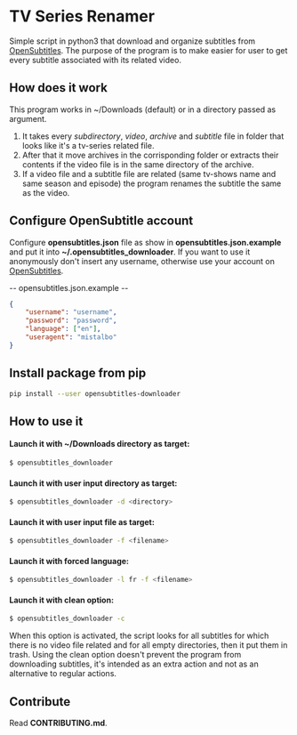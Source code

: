 # TV Series Renamer
Simple script in python3 that download and organize subtitles from [OpenSubtitles](http://www.opensubtitles.org).
The purpose of the program is to make easier for user to get every subtitle associated with its related video.

## How does it work
This program works in ~/Downloads (default) or in a directory passed as argument.

1. It takes every *subdirectory*, *video*, *archive* and *subtitle* file in folder that looks like it's a tv-series related file.
2. After that it move archives in the corrisponding folder or extracts their contents if the video file is in the same directory
of the archive.
3. If a video file and a subtitle file are related (same tv-shows name and same season and episode) the program renames the subtitle
the same as the video.

## Configure OpenSubtitle account
Configure **opensubtitles.json** file as show in **opensubtitles.json.example** and put it into **~/.opensubtitles_downloader**.
If you want to use it anonymously don't insert any username, otherwise use your account on [OpenSubtitles](http://www.opensubtitles.org).

-- opensubtitles.json.example --
```json
{
    "username": "username",
    "password": "password",
    "language": ["en"],
    "useragent": "mistalbo"
}
```

## Install package from pip
```bash
pip install --user opensubtitles-downloader
```

## How to use it
#### Launch it with ~/Downloads directory as target:
```bash
$ opensubtitles_downloader
```

#### Launch it with user input directory as target:
```bash
$ opensubtitles_downloader -d <directory>
```

#### Launch it with user input file as target:
```bash
$ opensubtitles_downloader -f <filename>
```

#### Launch it with forced language:
```bash
$ opensubtitles_downloader -l fr -f <filename>
```

#### Launch it with clean option:
```bash
$ opensubtitles_downloader -c
```
When this option is activated, the script looks for all subtitles for which there is no video file related and for all empty directories,
then it put them in trash.
Using the clean option doesn't prevent the program from downloading subtitles, it's intended as an extra action and not as an alternative to regular actions.


## Contribute
Read **CONTRIBUTING.md**.